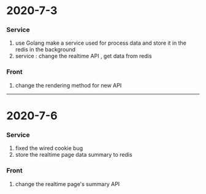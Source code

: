 # 2020-7-3

### Service
1. use Golang make a service used for process data and store it in the redis in the background
2. service : change the realtime API , get data from redis

### Front 
1. change the rendering method for new API

----------------------

# 2020-7-6

### Service
  1. fixed the wired cookie bug 
  2. store the realtime page data summary to redis 
   
### Front
  1. change the realtime page's summary API  